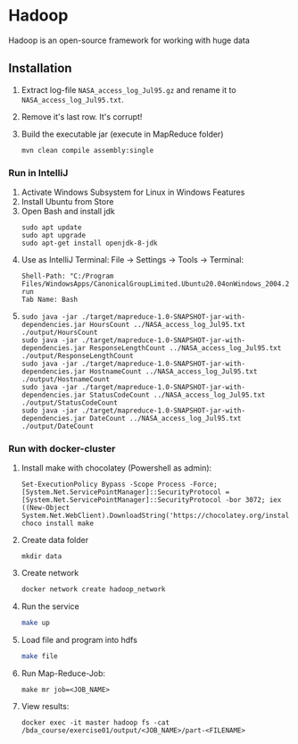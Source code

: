 # Hadoop
Hadoop is an open-source framework for working with huge data

## Installation

1. Extract log-file `NASA_access_log_Jul95.gz` and rename it to `NASA_access_log_Jul95.txt`.

1. Remove it's last row. It's corrupt!

1. Build the executable jar (execute in MapReduce folder)
   ```
   mvn clean compile assembly:single
   ```

### Run in IntelliJ

1. Activate Windows Subsystem for Linux in Windows Features
1. Install Ubuntu from Store
1. Open Bash and install jdk
   ```
   sudo apt update
   sudo apt upgrade
   sudo apt-get install openjdk-8-jdk
   ```
1. Use as IntelliJ Terminal: File -> Settings -> Tools -> Terminal:
   ```
   Shell-Path: "C:/Program Files/WindowsApps/CanonicalGroupLimited.Ubuntu20.04onWindows_2004.2020.424.0_x64__79rhkp1fndgsc/ubuntu2004.exe" run
   Tab Name: Bash
   ```
1.    
   ```
   sudo java -jar ./target/mapreduce-1.0-SNAPSHOT-jar-with-dependencies.jar HoursCount ../NASA_access_log_Jul95.txt ./output/HoursCount
   sudo java -jar ./target/mapreduce-1.0-SNAPSHOT-jar-with-dependencies.jar ResponseLengthCount ../NASA_access_log_Jul95.txt ./output/ResponseLengthCount
   sudo java -jar ./target/mapreduce-1.0-SNAPSHOT-jar-with-dependencies.jar HostnameCount ../NASA_access_log_Jul95.txt ./output/HostnameCount
   sudo java -jar ./target/mapreduce-1.0-SNAPSHOT-jar-with-dependencies.jar StatusCodeCount ../NASA_access_log_Jul95.txt ./output/StatusCodeCount
   sudo java -jar ./target/mapreduce-1.0-SNAPSHOT-jar-with-dependencies.jar DateCount ../NASA_access_log_Jul95.txt ./output/DateCount
   ```

### Run with docker-cluster

1. Install make with chocolatey (Powershell as admin):
   ```
   Set-ExecutionPolicy Bypass -Scope Process -Force; [System.Net.ServicePointManager]::SecurityProtocol = [System.Net.ServicePointManager]::SecurityProtocol -bor 3072; iex ((New-Object System.Net.WebClient).DownloadString('https://chocolatey.org/install.ps1'))
   choco install make
   ```
   
1. Create data folder
   ```
   mkdir data
   ```

1. Create network
   ``` bash
   docker network create hadoop_network
   ```

1. Run the service
   ``` bash
   make up 
   ```

1. Load file and program into hdfs
   ``` bash
   make file
   ```

1. Run Map-Reduce-Job:
   ```
   make mr job=<JOB_NAME>
   ```

1. View results:
   ```
   docker exec -it master hadoop fs -cat /bda_course/exercise01/output/<JOB_NAME>/part-<FILENAME>
   ```
